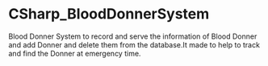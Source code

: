 # CSharp_BloodDonnerSystem
Blood Donner System to record and serve the information of Blood Donner and add Donner and delete them from the database.It made to help to track and find the Donner at emergency time.
